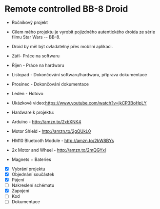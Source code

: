 # Remote controlled BB-8 Droid

- Ročníkový projekt
  
- Cílem mého projektu je vyrobit pojizdného autentického droida ze série filmu Star Wars -- BB-8.  
- Droid by měl být ovladatelný přes mobilní aplikaci.
 

- Září- Práce na softwaru
- Říjen - Práce na hardwaru
- Listopad - Dokončování softwaru/hardwaru, příprava dokumentace
- Prosinec - Dokončování dokumentace
- Leden - Hotovo


- Ukázkové video:https://www.youtube.com/watch?v=jkCP3BoHpLY


- Hardware k projektu:
- Arduino - http://amzn.to/2xbXNK4
- Motor Shield - http://amzn.to/2gQUkL0
- HM10 Bluetooth Module - http://amzn.to/2kW8BYs
- 2x Motor and Wheel - http://amzn.to/2mQGYxl
- Magnets + Bateries


 
 
 
 - [X] Vybrání projektu
 - [X] Objednání součástek
 - [X] Pájení
 - [ ] Nakreslení schématu
 - [X] Zapojení
 - [ ] Kod
 - [ ] Dokumentace
